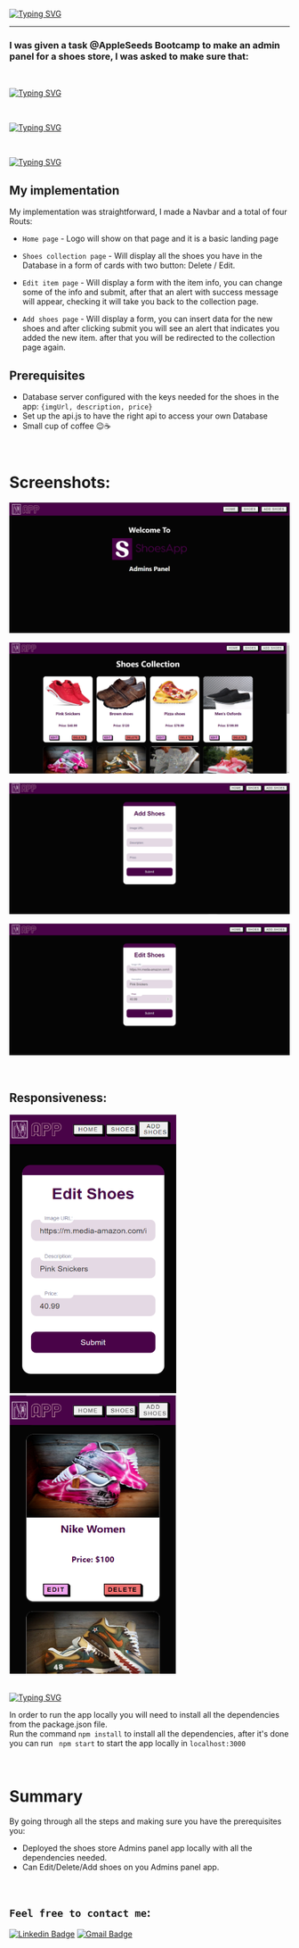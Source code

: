 [![Typing SVG](https://readme-typing-svg.demolab.com?font=Roboto&weight=900&size=40&duration=3000&pause=2000&color=A849FF&center=true&width=1000&height=90&lines=Demo+Shoes+Store;Admins+Panel)](https://git.io/typing-svg)

<hr>

### I was given a task @AppleSeeds Bootcamp to make an admin panel for a shoes store, I was asked to make sure that:

<br>

[![Typing SVG](https://readme-typing-svg.demolab.com?font=Roboto&weight=900&size=16&duration=100&pause=2000&color=FF3030&repeat=false&width=1000&height=24&lines=The+user+can+Add+shoes+to+the+Database)](https://git.io/typing-svg)

<br>

[![Typing SVG](https://readme-typing-svg.demolab.com?font=Roboto&weight=900&size=16&duration=100&pause=2000&color=FF3030&repeat=false&width=1000&height=24&lines=The+user+can+Edit+shoes+from+the+Database)](https://git.io/typing-svg)

<br>

[![Typing SVG](https://readme-typing-svg.demolab.com?font=Roboto&weight=900&size=16&duration=100&pause=2000&color=FF3030&repeat=false&width=1000&height=24&lines=The+user+can+Delete+shoes+From+the+Database)](https://git.io/typing-svg)


## My implementation

My implementation was straightforward, I made a Navbar and a total of four Routs:

- `Home page` - Logo will show on that page and it is a basic landing page

- `Shoes collection page` - Will display all the shoes you have in the Database in a form of cards with two button: Delete / Edit.

- `Edit item page` - Will display a form with the item info, you can change some of the info and submit, after that an alert with success message will appear, checking it will take you back to the collection page.

- `Add shoes page` - Will display a form, you can insert data for the new shoes and after clicking submit you will see an alert that indicates you added the new item. after that you will be redirected to the collection page again.



## Prerequisites
* Database server configured with the keys needed for the shoes in the app: ```{imgUrl, description, price}```
* Set up the api.js to have the right api to access your own Database
* Small cup of coffee 😉☕



<br>

# Screenshots:
![plot](./screenshots/screenshot1.png) 

![plot](./screenshots/screenshot2.png) 

![plot](./screenshots/screenshot3.png) 

![plot](./screenshots/screenshot4.png) 

<br>

## Responsiveness:

<img src="./screenshots/screenshot5.png" width="300" height="500" />

<img src="./screenshots/screenshot6.png" width="300" height="500" />


<br>
<br>

[![Typing SVG](https://readme-typing-svg.demolab.com?font=Roboto&weight=900&size=24&duration=100&pause=2000&color=28FF2D&repeat=false&width=500&height=34&lines=Deployment)](https://git.io/typing-svg)

In order to run the app locally you will need to install all the dependencies from the package.json file.  
Run the command ``` npm install ``` to install all the dependencies, after it's done you can run ``` npm start``` to start the app locally in ```localhost:3000```


<br>


# Summary
By going through all the steps and making sure you have the prerequisites you:
- Deployed the shoes store Admins panel app locally with all the dependencies needed.
- Can Edit/Delete/Add shoes on you Admins panel app.

<br>

## `Feel free to contact me`:


[![Linkedin Badge](https://img.shields.io/badge/-Elad%20Harel-blue?style=flat-square&logo=Linkedin&logoColor=white&link&=https://www.linkedin.com/in/elad-harel-06ab61183/)](https://www.linkedin.com/in/elad-harel-06ab61183/)
[![Gmail Badge](https://img.shields.io/badge/-Eladjmc88@gmail.com-c14438?style=flat-square&logo=Gmail&logoColor=white&link=mailto:Eladjmc88@gmail.com)](mailto:benben95939@gmail.com)
